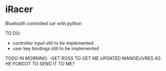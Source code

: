 # iRacer
Bluetooth controlled car with python


TO DO:
- controller input still to be implemented
- user key bindings still to be implemented

TODO IN MORNING:
-GET ROSS TO GET ME UPDATED MANOEUVRES AS HE FORGOT TO SEND IT TO ME?